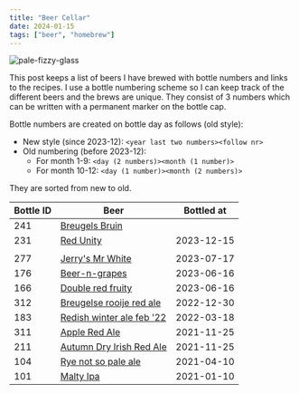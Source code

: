 ```yaml
---
title: "Beer Cellar"
date: 2024-01-15
tags: ["beer", "homebrew"]
---
```


![pale-fizzy-glass](/images/beer/pale-fizzy-glass.jpg)

This post keeps a list of beers I have brewed with bottle numbers and links to the recipes. I use a bottle numbering scheme so I can keep track of the different beers and the brews are unique. They consist of 3 numbers which can be written with a permanent marker on the bottle cap.

Bottle numbers are created on bottle day as follows (old style): 

* New style (since 2023-12): `<year last two numbers><follow nr>`
* Old numbering (before 2023-12):
  * For month 1-9: `<day (2 numbers)><month (1 number)>` 
  * For month 10-12: `<day (1 number)><month (2 numbers)>`

They are sorted from new to old.

| Bottle ID | Beer                                                                           | Bottled at |
|-----------|--------------------------------------------------------------------------------|------------|
| 241       | [Breugels Bruin](/post/breugels-bruin/)                                        |            |
| 231       | [Red Unity](/post/red-unity/)                                                  | 2023-12-15 |
|           |                                                                                |            |
| 277       | [Jerry's Mr White](/post/jerrys-mr-white/)                                     | 2023-07-17 |
| 176       | [Beer-n-grapes](/post/fruity-double-red-and-beer-n-grapes-beer-speriment/)     | 2023-06-16 |
| 166       | [Double red fruity](/post/fruity-double-red-and-beer-n-grapes-beer-speriment/) | 2023-06-16 |
| 312       | [Breugelse rooije red ale](/post/breugelse-rooije-red-ale/)                    | 2022-12-30 |
| 183       | [Redish winter ale feb '22](/post/redish-winter-ale-februari-22/)              | 2022-03-18 |
| 311       | [Apple Red Ale](/post/apple-red-ale/)                                          | 2021-11-25 |
| 211       | [Autumn Dry Irish Red Ale](/post/autumn-dry-irish-red-ale/)                    | 2021-11-25 |
| 104       | [Rye not so pale ale](/post/rye-not-so-pale-ale)                               | 2021-04-10 |
| 101       | [Malty Ipa](/post/malty-ipa/)                                                  | 2021-01-10 |
